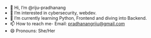 - 👋 Hi, I’m @riju-pradhanang
- 👀 I’m interested in cybersecurity, webdev.
- 🌱 I’m currently learning Python, Frontend and diving into Backend.
- 📫 How to reach me- Email: pradhanangriju@gmail.com
- 😄 Pronouns: She/Her


<!---
riju-pradhanang/riju-pradhanang is a ✨ special ✨ repository because its `README.md` (this file) appears on your GitHub profile.
You can click the Preview link to take a look at your changes.
--->
